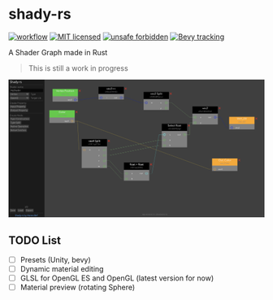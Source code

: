 # shady-rs

[![workflow](https://github.com/ManevilleF/shady-rs/actions/workflows/rust.yml/badge.svg)](https://github.com/ManevilleF/shady-rs/actions/workflows/rust.yml)
[![MIT licensed](https://img.shields.io/badge/license-GNU/GPL-blue.svg)](./LICENSE)
[![unsafe forbidden](https://img.shields.io/badge/unsafe-forbidden-success.svg)](https://github.com/rust-secure-code/safety-dance/)
[![Bevy tracking](https://img.shields.io/badge/Bevy%20tracking-main-lightblue)](https://github.com/bevyengine/bevy/blob/main/docs/plugins_guidelines.md#main-branch-tracking)

A Shader Graph made in Rust

> This is still a work in progress

![screenshot](./docs/screenshot.png "Screenshot")

## TODO List

- [ ] Presets (Unity, bevy)
- [ ] Dynamic material editing
- [ ] GLSL for OpenGL ES and OpenGL (latest version for now)
- [ ] Material preview (rotating Sphere)